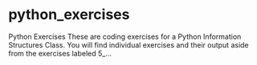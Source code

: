 # python_exercises
Python Exercises
These are coding exercises for a Python Information Structures Class. You will find individual exercises and their output aside from the exercises labeled 5_...
